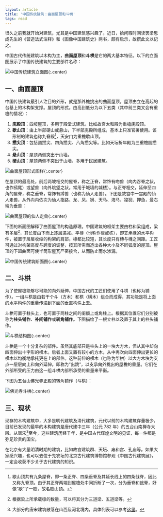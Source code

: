 ```yaml
---
layout: article
title: '中国传统建筑：曲面屋顶和斗栱'
tags: read
---
```


很久之前我就开始对建筑，尤其是中国建筑感兴趣了。近日，拾闲暇时间读罢梁思成先生的《营造法式注释》和《图像中国建筑史》两书，颇有启示，故撰此文以记之。

中国古代传统建筑以木构为主，**曲面屋顶**和**斗栱**是它的两大基本特征。以下的立面图展示了中国传统建筑的主要部件名称：

![中国传统建筑立面图]({{site.img_url}}/2019-architecture-front.png){:.center}


## 一、曲面屋顶

中国传统建筑最引人注目的外形，就是那外檐挑出的曲面屋顶。屋顶由立在高起的台基上的木构架支撑。屋顶的形式，由高到低分为以下五类（其中前三类又会有重檐的情况）：

1. **庑殿顶**：四坡屋顶，多用于殿堂式建筑。比如故宫太和殿为重檐庑殿顶。
2. **歇山顶**：由上半部硬山或悬山，下半部庑殿所组成，基本上只准官署使用。该形制的建筑也称九脊殿[^1]，天安门为重檐歇山顶。
3. **攒尖顶**：包括圆攒尖、四角攒尖、八角攒尖等。比如天坛祈年殿为三重檐圆攒尖。
4. **悬山顶**：屋顶两侧突出于山墙。
5. **硬山顶**：屋顶两侧不突出于山墙，多用于民居建筑。

![曲面屋顶形式图样]({{site.img_url}}/2019-architecture-proof.png){:.center}

在屋顶的最高处，前后两坡相交的屋脊，称之正脊，常饰有吻兽（向内吞脊之状，也作鸱尾）或望兽（向外眺望之状，常用于城墙的城楼）。与正脊相交，延伸至四角的屋脊，称之垂脊，常饰有蹲兽（也称为仙人走兽）。下图是故宫中一宫殿的仙人走兽，从外向内依次为仙人指路、龙、凤、狮、天马、海马、狻猊、押鱼，最右端为垂兽：

![曲面屋顶的仙人走兽]({{site.img_url}}/2019-architecture-dunshou.jpg){:.center}

下面的断面图解释了曲面屋顶的构造原理。中国建筑的框架主要由柱和梁组成，梁有多层[^2]，其长度由下而上逐层递减。平槫（也称作檩或栋），即支承椽的水平构件，被置于层层收缩的构架的肩部。椽都比较短，其长度只有槫与槫之间距。工匠可通过对构架高度与跨度的调整，按其所需而造出各种大小及不同弧度的屋顶。屋顶的下凹曲面可使半筒形屋瓦严密接合，从而防止雨水渗漏。

![中国传统建筑断面图]({{site.img_url}}/2019-architecture-side.png){:.center}


## 二、斗栱

为了使屋檐能够尽可能的向外延伸，中国古代的工匠们使用了斗栱（也称为铺作）。一组斗栱是由若干个斗（方木）和栱（横木）组合而成得，其功能是将上面的水平构件的重量传递到下面的垂直构件上去。

斗栱可置于柱头上，也可置于两柱之间的阑额上或角柱上。根据其位置它们分别被称为**柱头铺作**、**补间铺作**或**转角铺作**。下图描绘了一根立柱以及置于其上的柱头铺作。

![斗栱结构图]({{site.img_url}}/2019-architecture-dougong.png){:.center}

斗栱是一个十分复杂的部件。虽然其底部只是柱头上的一块大方木，但从其中却向四面伸出十字形的横木。后者上面又置有较小的方木，从中再次向四面伸出更长的横木以均衡地承托更在上的部件。这种前伸的横木（也称为华栱）以大方木块为支点一层层向上和向外延伸，即称为“出跳”，以支承向外挑出的屋檐的重量。它们在外部所受的压力由这一组斗栱内部所承受的重量来平衡。

下图为五台山佛光寺正殿的转角铺作（斗栱）：

![佛光寺斗栱]({{site.img_url}}/2019-architecture-foguangsi.jpg){:.center}


## 三、现状

现存的木构建筑中，大多是明代建筑及清代建筑，元代以前的木构建筑存量极少，目前已发现的最早的木构建筑是唐代建中三年（公元 782 年）的五台山南禅寺大殿。从唐宋[^3]至今，这些建筑历经千年，是中国古代辉煌文明的见证，每一件都是弥足珍贵的国宝。

在北京有大量明清时期的建筑，比如故宫建筑群、天坛、雍和宫、孔庙等。如果大家感兴趣，也可以去位于先农坛的北京古代建筑博物馆参观《中国古代建筑展》，一定会收获不少关于古代建筑的知识。


[^1]: 歇山顶共有九条屋脊，即一条正脊、四条垂脊及其延长线上的四条戗脊，因此又称九脊顶。由于其正脊两端到屋檐处中间折断了一次，分为垂脊和戗脊，好像“歇”了一歇，故名歇山顶。
[^2]: 根据梁上所承载檩的数量，可以将其分为三道梁、五道梁等。
[^3]: 大部分的唐宋建筑散落在山西及河北境内，具体列表可以参考[这里](https://zh.wikipedia.org/wiki/中国木构建筑列表_(唐-宋))。